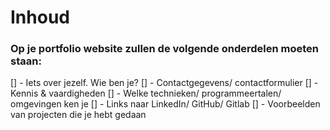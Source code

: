 # Inhoud
### Op je portfolio website zullen de volgende onderdelen moeten staan:

[] - Iets over jezelf. Wie ben je?
[] - Contactgegevens/ contactformulier
[] - Kennis & vaardigheden
[] - Welke technieken/ programmeertalen/ omgevingen ken je
[] - Links naar LinkedIn/ GitHub/ Gitlab
[] - Voorbeelden van projecten die je hebt gedaan